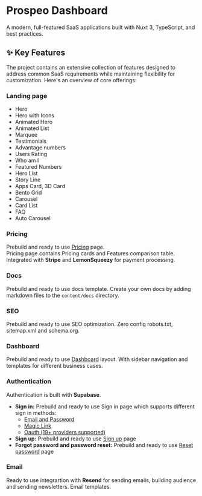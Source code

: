 # Prospeo Dashboard

A modern, full-featured SaaS applications built with Nuxt 3, TypeScript, and best practices.

## ✨ Key Features

The project contains an extensive collection of features designed to address common SaaS requirements while maintaining flexibility for customization. Here's an overview of core offerings:

### Landing page
  - Hero
  - Hero with Icons
  - Animated Hero
  - Animated List
  - Marquee
  - Testimonials
  - Advantage numbers
  - Users Rating
  - Who am I
  - Featured Numbers
  - Hero List
  - Story Line
  - Apps Card, 3D Card
  - Bento Grid
  - Carousel
  - Card List
  - FAQ
  - Auto Carousel

### Pricing

Prebuild and ready to use [Pricing](https://demo.nuxtbe.com/pricing) page.<br>
Pricing page contains Pricing cards and Features comparison table. Integrated with **Stripe** and **LemonSqueezy** for payment processing.

### Docs

Prebuild and ready to use docs template. Create your own docs by adding markdown files to the `content/docs` directory.

### SEO

Prebuild and ready to use SEO optimization. Zero config robots.txt, sitemap.xml and schema.org.

### Dashboard

Prebuild and ready to use [Dashboard](https://demo.nuxtbe.com/dashboard) layout. With sidebar navigation and templates for different business cases.

### Authentication
  Authentication is built with **Supabase**.
 - **Sign in:** Prebuild and ready to use Sign in page which supports different sign in methods:
    - [Email and Password](https://demo.nuxtbe.com/sign-in)
    - [Magic Link](https://demo.nuxtbe.com/sign-in-otp)
    - [Oauth (19+ providers supported)](https://demo.nuxtbe.com/sign-in)
 - **Sign up:** Prebuild and ready to use [Sign up](https://demo.nuxtbe.com/sign-up) page  
 - **Forgot password and password reset:** Prebuild and ready to use [Reset password](https://demo.nuxtbe.com/forgot-password) page


 ### Email
 Ready to use integrartion with **Resend** for sending emails, building audience and sending newsletters. Email templates.


